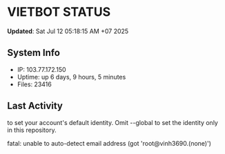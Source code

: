 # VIETBOT STATUS
**Updated**: Sat Jul 12 05:18:15 AM +07 2025

## System Info
- IP: 103.77.172.150
- Uptime: up 6 days, 9 hours, 5 minutes
- Files: 23416

## Last Activity

to set your account's default identity.
Omit --global to set the identity only in this repository.

fatal: unable to auto-detect email address (got 'root@vinh3690.(none)')
